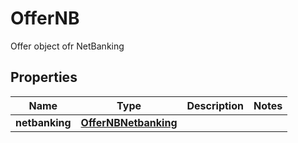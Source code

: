 

# OfferNB

Offer object ofr NetBanking

## Properties

| Name | Type | Description | Notes |
|------------ | ------------- | ------------- | -------------|
|**netbanking** | [**OfferNBNetbanking**](OfferNBNetbanking.md) |  |  |



